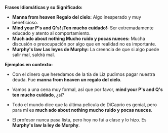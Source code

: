 

**Frases Idiomáticas y su Significado:**

*   **Manna from heaven   Regalo del cielo:** Algo inesperado y muy beneficioso.
*   **Mind your P's and Q's!   ¡Ten mucho cuidado!:** Ser extremadamente educado y atento al comportamiento.
*   **Much ado about nothing   Mucho ruido y pocas nueces:** Mucha discusión o preocupación por algo que en realidad no es importante.
*   **Murphy's law   Las leyes de Murphy:** La creencia de que si algo puede salir mal, saldrá mal.

**Ejemplos en contexto:**

*   Con el dinero que heredamos de la tía de Liz pudimos pagar nuestra deuda. Fue **manna from heaven   un regalo del cielo**.

*   Vamos a una cena muy formal, así que por favor, **mind your P's and Q's   ten mucho cuidado**, ¿sí?

*   Todo el mundo dice que la última película de DiCaprio es genial, pero para mí es **much ado about nothing   mucho ruido y pocas nueces**.

*   El profesor nunca pasa lista, pero hoy no fui a clase y lo hizo. Es **Murphy's law   la ley de Murphy**.
